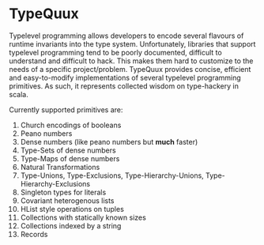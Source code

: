 # TypeQuux

Typelevel programming allows developers to encode several flavours of runtime invariants into the type system. Unfortunately, 
libraries that support typelevel programming tend to be poorly documented, difficult to understand and difficult to hack. This makes
them hard to customize to the needs of a specific project/problem. TypeQuux provides concise, efficient and easy-to-modify 
implementations of several typelevel programming primitives. As such, it represents collected wisdom on type-hackery in scala. 

Currently supported primitives are:

1. Church encodings of booleans 
2. Peano numbers 
3. Dense numbers (like peano numbers but **much** faster) 
4. Type-Sets of dense numbers 
5. Type-Maps of dense numbers 
6. Natural Transformations 
7. Type-Unions, Type-Exclusions, Type-Hierarchy-Unions, Type-Hierarchy-Exclusions
8. Singleton types for literals 
9. Covariant heterogenous lists 
10. HList style operations on tuples 
11. Collections with statically known sizes 
12. Collections indexed by a string 
13. Records 